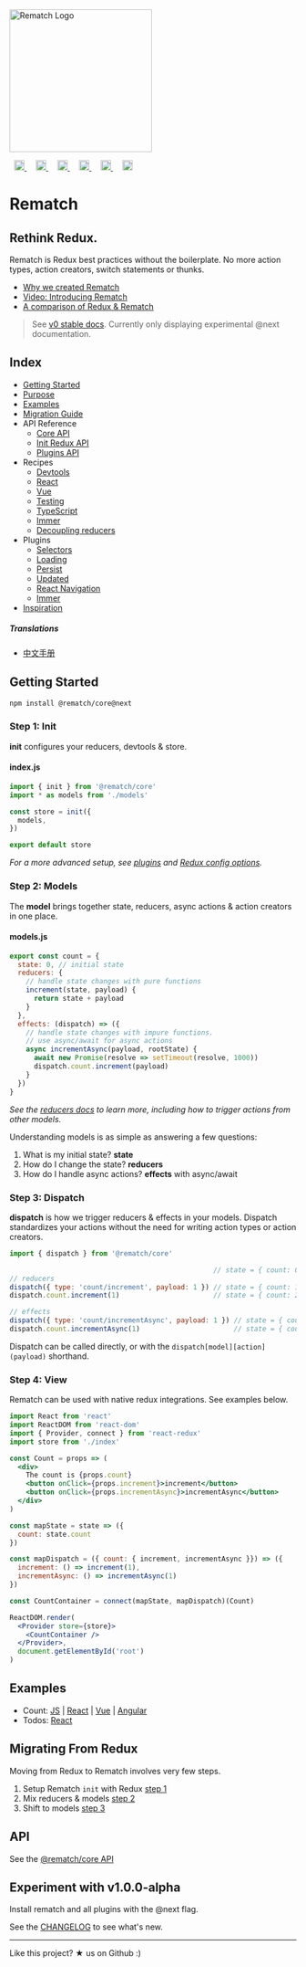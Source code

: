 <img src="./logo/rematch-logo.svg" height='250' width='250' alt="Rematch Logo">

<p>
<a href='https://travis-ci.org/rematch/rematch' style='margin: 0 0.5rem;'>
<img src='https://travis-ci.org/rematch/rematch.svg?branch=master' alt='Build Status' height='18'/>
</a>

<a href='https://coveralls.io/github/rematch/rematch?branch=master' style='margin: 0 0.5rem;'>
<img src='https://coveralls.io/repos/github/rematch/rematch/badge.svg?branch=master' alt='Coverage Status' height='18'/>
</a>

<a href='https://www.codacy.com/app/ShMcK/rematch?utm_source=github.com&amp;utm_medium=referral&amp;utm_content=rematch/rematch&amp;utm_campaign=Badge_Grade' style='margin: 0 0.5rem;'>
  <img src='https://api.codacy.com/project/badge/Grade/04039822aa23402bb985d9b374ac4a39' alt='Codacy Badge' height='18'>
</a>

<a href='https://badge.fury.io/js/%40rematch%2Fcore' style='margin: 0 0.5rem;'>
<img src='https://badge.fury.io/js/%40rematch%2Fcore.svg' alt='npm version' height='18'>
</a>

<a href='https://img.shields.io/badge/bundlesize-~5kb-brightgreen.svg?style=flat' style='margin: 0 0.5rem;'>
<img src='https://img.shields.io/badge/bundlesize-~5kb-brightgreen.svg?style=flat' alt='bundle size' height='18'>
</a>

<a href='https://img.shields.io/badge/dependencies-redux-brightgreen.svg?style=flat' style='margin: 0 0.5rem;'>
<img src='https://img.shields.io/badge/dependencies-redux-brightgreen.svg?style=flat' alt='file size' height='18'>
</a>
</p>

# Rematch

## Rethink Redux.

Rematch is Redux best practices without the boilerplate. No more action types, action creators, switch statements or thunks.

- [Why we created Rematch](https://hackernoon.com/redesigning-redux-b2baee8b8a38)
- [Video: Introducing Rematch](https://www.youtube.com/watch?v=3ezSBYoL5do)
- [A comparison of Redux & Rematch](./docs/purpose.md)

> See [v0 stable docs](https://github.com/rematch/rematch/tree/v0). Currently only displaying experimental @next documentation.

## Index

* [Getting Started](#getting-started)
* [Purpose](./docs/purpose.md)
* [Examples](#examples)
* [Migration Guide](#migrating-from-redux)
* API Reference
  * [Core API](./docs/api.md)
  * [Init Redux API](./docs/reduxApi.md)
  * [Plugins API](./docs/pluginsApi.md)
* Recipes
  * [Devtools](./docs/recipes/devtools.md)
  * [React](./docs/recipes/react.md)
  * [Vue](./docs/recipes/vue.md)
  * [Testing](./docs/recipes/testing.md)
  * [TypeScript](./docs/recipes/typescript.md)
  * [Immer](./docs/recipes/immer.md)
  * [Decoupling reducers](./docs/recipes/decouplingReducers.md)
* Plugins
  * [Selectors](./plugins/select/README.md)
  * [Loading](./plugins/loading/README.md)
  * [Persist](./plugins/persist/README.md)
  * [Updated](./plugins/updated/README.md)
  * [React Navigation](./plugins/react-navigation/README.md)
  * [Immer](./plugins/immer/README.md)
* [Inspiration](./docs/inspiration.md)

##### Translations
* [中文手册](https://rematch.gitbook.io/handbook)

## Getting Started

```sh
npm install @rematch/core@next
```

### Step 1: Init

**init** configures your reducers, devtools & store.

#### index.js

```js
import { init } from '@rematch/core'
import * as models from './models'

const store = init({
  models,
})

export default store
```

*For a more advanced setup, see [plugins](./docs/plugins.md) and [Redux config options](./docs/reduxApi.md).*

### Step 2: Models

The **model** brings together state, reducers, async actions & action creators in one place.

#### models.js
```js
export const count = {
  state: 0, // initial state
  reducers: {
    // handle state changes with pure functions
    increment(state, payload) {
      return state + payload
    }
  },
  effects: (dispatch) => ({
    // handle state changes with impure functions.
    // use async/await for async actions
    async incrementAsync(payload, rootState) {
      await new Promise(resolve => setTimeout(resolve, 1000))
      dispatch.count.increment(payload)
    }
  })
}
```

*See the [reducers docs](https://github.com/rematch/rematch/blob/master/docs/api.md#reducers) to learn more, including how to trigger actions from other models.*

Understanding models is as simple as answering a few questions:

1. What is my initial state? **state**
2. How do I change the state? **reducers**
3. How do I handle async actions? **effects** with async/await

### Step 3: Dispatch

**dispatch** is how we trigger reducers & effects in your models. Dispatch standardizes your actions without the need for writing action types or action creators.

```js
import { dispatch } from '@rematch/core'

                                                  // state = { count: 0 }
// reducers
dispatch({ type: 'count/increment', payload: 1 }) // state = { count: 1 }
dispatch.count.increment(1)                       // state = { count: 2 }

// effects
dispatch({ type: 'count/incrementAsync', payload: 1 }) // state = { count: 3 } after delay
dispatch.count.incrementAsync(1)                       // state = { count: 4 } after delay
```

Dispatch can be called directly, or with the `dispatch[model][action](payload)` shorthand.


### Step 4: View

Rematch can be used with native redux integrations. See examples below.

```jsx
import React from 'react'
import ReactDOM from 'react-dom'
import { Provider, connect } from 'react-redux'
import store from './index'

const Count = props => (
  <div>
    The count is {props.count}
    <button onClick={props.increment}>increment</button>
    <button onClick={props.incrementAsync}>incrementAsync</button>
  </div>
)

const mapState = state => ({
  count: state.count
})

const mapDispatch = ({ count: { increment, incrementAsync }}) => ({
  increment: () => increment(1),
  incrementAsync: () => incrementAsync(1)
})

const CountContainer = connect(mapState, mapDispatch)(Count)

ReactDOM.render(
  <Provider store={store}>
    <CountContainer />
  </Provider>,
  document.getElementById('root')
)
```

## Examples

- Count: [JS](https://codepen.io/Sh_McK/pen/BJMmXx?editors=1010) | [React](https://codesandbox.io/s/3kpyz2nnz6) | [Vue](https://codesandbox.io/s/n3373olqo0) | [Angular](https://stackblitz.com/edit/rematch-angular-5-count)
- Todos: [React](https://codesandbox.io/s/92mk9n6vww)

## Migrating From Redux

Moving from Redux to Rematch involves very few steps.

1. Setup Rematch `init` with Redux [step 1](https://codesandbox.io/s/yw2wy1q929)
2. Mix reducers & models [step 2](https://codesandbox.io/s/9yk6rjok1r)
3. Shift to models [step 3](https://codesandbox.io/s/mym2x8m7v9)


## API

See the [@rematch/core API](./docs/api.md)

## Experiment with v1.0.0-alpha

Install rematch and all plugins with the @next flag. 

See the [CHANGELOG](./CHANGELOG.md) to see what's new.

---

Like this project? ★ us on Github :)
